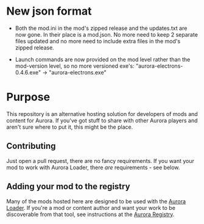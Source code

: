 # New json format

- Both the mod.ini in the mod's zipped release and the updates.txt are now gone. In their place is a mod.json. No more need to keep 2 separate files updated and no more need to include extra files in the mod's zipped release.

- Launch commands are now provided on the mod level rather than the mod-version level, so no more versioned exe's: "aurora-electrons-0.4.6.exe" -> "aurora-electrons.exe"

# Purpose

This repository is an alternative hosting solution for developers of mods and content for Aurora. If you've got stuff to share with other Aurora players and aren't sure where to put it, this might be the place.

## Contributing

Just open a pull request, there are no fancy requirements. If you want your mod to work with Aurora Loader, there _are_ requirements - see below.

## Adding your mod to the registry

Many of the mods hosted here are designed to be used with the [Aurora Loader](https://github.com/Aurora-Modders/AuroraLoader). If you're a mod or content author and want your work to be discoverable from that tool, see instructions at the [Aurora Registry](https://github.com/Aurora-Modders/AuroraRegistry).
